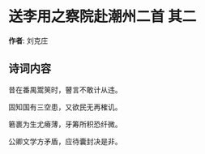 # 送李用之察院赴潮州二首  其二

**作者**: 刘克庄

## 诗词内容

昔在番禺鬻䇲时，瞽言不敢计从违。

固知国有三空患，又欲民无再榷讥。

箬裹为生尤瘠薄，牙筹所积恐纤微。

公卿文学方矛盾，应待囊封决是非。

